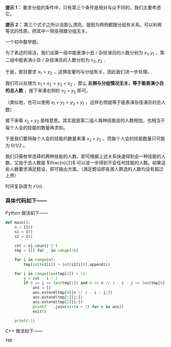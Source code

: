 **提示 1：** 要求分组的条件中，只有第三个条件是相对与众不同的，我们主要考虑它。

**提示 2：** 第三个式子之所以没那么漂亮，是因为两侧都跟分组有关系。可以利用等式的性质，把其中一侧变得跟分组无关。

一个初中数学题。

为了表述的简洁，我们设第一组中能表演小丑 / 杂技演员的人数分别为 $x_1,y_1$ ，第二组中能表演小丑 / 杂技演员的人数分别为 $x_2,y_2$ .

于是，题目要求 $x_1=y_2$ ，这俩变量均与分组有关，因此我们进一步处理。

我们可以处理为 $x_1+x_2=y_2+x_2$ ，那么 **左侧与分组情况无关，等于能表演小丑的总人数** ，接下来凑右侧的 $x_2+y_2$ 即可。

（类似地，也可以使用 $x_1+y_1=y_2+y_1$ ，这样右侧就等于能表演杂技演员的总人数）

接下来看 $x_2+y_2$ 是啥意思。其实就是第二组人每种技能会的人数相加，也相当于每个人会的技能的数量再求和。

于是我们要用每个人会的技能的数量来凑 $x_2+y_2$ 。而每个人会的技能数量只可能为 $0/1/2$ 。

我们只需枚举选择的两种技能的人数，即可根据上述关系快速得到会一种技能的人数，又由于总人数是 $\frac{n}{2}$ 可以进一步得到不会任何技能的人数。如果这些人数要求满足题设，即可输出方案。（满足题设即各类人群选的人数均没有超过上界）

时间复杂度为 $\mathcal{O}(n)$ .

### 具体代码如下——

Python 做法如下——

```Python []
def main():
    n = II()
    s1 = I()
    s2 = I()

    cnt = s1.count('1')
    tmp = [[] for _ in range(3)]

    for i in range(n):
        tmp[int(s1[i]) + int(s2[i])].append(i)

    for i in range(len(tmp[2]) + 1):
        j = cnt - i * 2
        if 0 <= j <= len(tmp[1]) and 0 <= n // 2 - i - j <= len(tmp[0]): 
            ans = []
            ans.extend(tmp[0][n // 2 - i - j:])
            ans.extend(tmp[1][j:])
            ans.extend(tmp[2][i:])
            print(' '.join(str(x + 1) for x in ans))
            exit()

    print(-1)
```

C++ 做法如下——

```cpp []
TBD
```